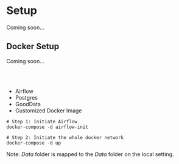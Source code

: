 # Setup
Coming soon...

## Docker Setup
Coming soon...

<br><br>
<ul>
	<li>Airflow</li>
	<li>Postgres</li>
	<li>GoodData</li>
	<li>Customized Docker Image</li>
</ul>

```
# Step 1: Initiate Airflow
docker-compose -d airflow-init

# Step 2: Initiate the whole docker network
docker-compose -d up
```

Note: <i>Data</i> folder is mapped to the <i>Data</i> folder on the local setting.